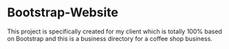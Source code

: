 # Bootstrap-Website
This project is specifically created for my client which is totally 100% based on Bootstrap and this is a business directory for a coffee shop business.
